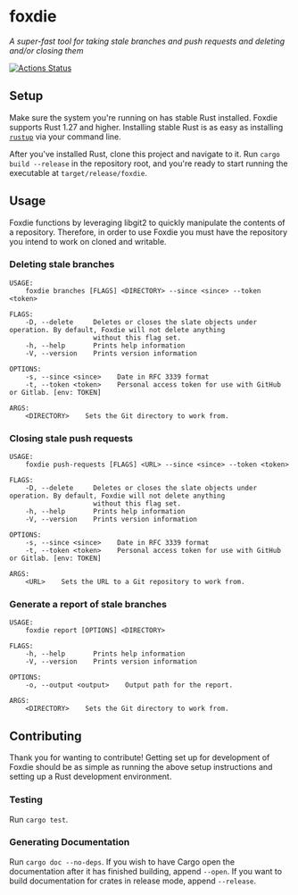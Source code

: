 # foxdie

_A super-fast tool for taking stale branches and push requests and deleting and/or closing them_

[![Actions Status](https://github.com/wayfair/foxdie/workflows/CI/badge.svg?branch=main)](https://github.com/wayfair/foxdie/actions)

## Setup

Make sure the system you're running on has stable Rust installed. Foxdie supports Rust 1.27 and higher. Installing stable Rust is as easy as installing [`rustup`](https://www.rust-lang.org/en-US/install.html) via your command line.

After you've installed Rust, clone this project and navigate to it. Run `cargo build --release` in the repository root, and you're ready to start running the executable at `target/release/foxdie`.

## Usage

Foxdie functions by leveraging libgit2 to quickly manipulate the contents of a repository. Therefore, in order to use Foxdie you must have the repository you intend to work on cloned and writable.

### Deleting stale branches

```
USAGE:
    foxdie branches [FLAGS] <DIRECTORY> --since <since> --token <token>

FLAGS:
    -D, --delete     Deletes or closes the slate objects under operation. By default, Foxdie will not delete anything
                     without this flag set.
    -h, --help       Prints help information
    -V, --version    Prints version information

OPTIONS:
    -s, --since <since>    Date in RFC 3339 format
    -t, --token <token>    Personal access token for use with GitHub or Gitlab. [env: TOKEN]

ARGS:
    <DIRECTORY>    Sets the Git directory to work from.
```

### Closing stale push requests

```
USAGE:
    foxdie push-requests [FLAGS] <URL> --since <since> --token <token>

FLAGS:
    -D, --delete     Deletes or closes the slate objects under operation. By default, Foxdie will not delete anything
                     without this flag set.
    -h, --help       Prints help information
    -V, --version    Prints version information

OPTIONS:
    -s, --since <since>    Date in RFC 3339 format
    -t, --token <token>    Personal access token for use with GitHub or Gitlab. [env: TOKEN]

ARGS:
    <URL>    Sets the URL to a Git repository to work from.
```

### Generate a report of stale branches

```
USAGE:
    foxdie report [OPTIONS] <DIRECTORY>

FLAGS:
    -h, --help       Prints help information
    -V, --version    Prints version information

OPTIONS:
    -o, --output <output>    Output path for the report.

ARGS:
    <DIRECTORY>    Sets the Git directory to work from.
```

## Contributing

Thank you for wanting to contribute! Getting set up for development of Foxdie should be as simple as running the above setup instructions and setting up a Rust development environment.

### Testing

Run `cargo test`.

### Generating Documentation

Run `cargo doc --no-deps`. If you wish to have Cargo open the documentation after it has finished building, append `--open`. If you want to build documentation for crates in release mode, append `--release`.
